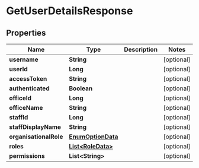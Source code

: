 # GetUserDetailsResponse

## Properties
Name | Type | Description | Notes
------------ | ------------- | ------------- | -------------
**username** | **String** |  |  [optional]
**userId** | **Long** |  |  [optional]
**accessToken** | **String** |  |  [optional]
**authenticated** | **Boolean** |  |  [optional]
**officeId** | **Long** |  |  [optional]
**officeName** | **String** |  |  [optional]
**staffId** | **Long** |  |  [optional]
**staffDisplayName** | **String** |  |  [optional]
**organisationalRole** | [**EnumOptionData**](EnumOptionData.md) |  |  [optional]
**roles** | [**List&lt;RoleData&gt;**](RoleData.md) |  |  [optional]
**permissions** | **List&lt;String&gt;** |  |  [optional]
